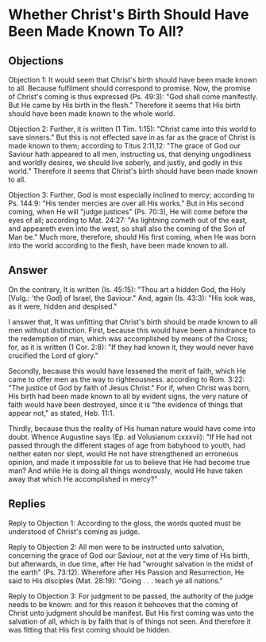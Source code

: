 # Whether Christ's Birth Should Have Been Made Known To All?

## Objections

Objection 1: It would seem that Christ's birth should have been made known to all. Because fulfilment should correspond to promise. Now, the promise of Christ's coming is thus expressed (Ps. 49:3): "God shall come manifestly. But He came by His birth in the flesh." Therefore it seems that His birth should have been made known to the whole world.

Objection 2: Further, it is written (1 Tim. 1:15): "Christ came into this world to save sinners." But this is not effected save in as far as the grace of Christ is made known to them; according to Titus 2:11,12: "The grace of God our Saviour hath appeared to all men, instructing us, that denying ungodliness and worldly desires, we should live soberly, and justly, and godly in this world." Therefore it seems that Christ's birth should have been made known to all.

Objection 3: Further, God is most especially inclined to mercy; according to Ps. 144:9: "His tender mercies are over all His works." But in His second coming, when He will "judge justices" (Ps. 70:3), He will come before the eyes of all; according to Mat. 24:27: "As lightning cometh out of the east, and appeareth even into the west, so shall also the coming of the Son of Man be." Much more, therefore, should His first coming, when He was born into the world according to the flesh, have been made known to all.

## Answer

On the contrary, It is written (Is. 45:15): "Thou art a hidden God, the Holy [Vulg.: 'the God] of Israel, the Saviour." And, again (Is. 43:3): "His look was, as it were, hidden and despised."

I answer that, It was unfitting that Christ's birth should be made known to all men without distinction. First, because this would have been a hindrance to the redemption of man, which was accomplished by means of the Cross; for, as it is written (1 Cor. 2:8): "If they had known it, they would never have crucified the Lord of glory."

Secondly, because this would have lessened the merit of faith, which He came to offer men as the way to righteousness. according to Rom. 3:22: "The justice of God by faith of Jesus Christ." For if, when Christ was born, His birth had been made known to all by evident signs, the very nature of faith would have been destroyed, since it is "the evidence of things that appear not," as stated, Heb. 11:1.

Thirdly, because thus the reality of His human nature would have come into doubt. Whence Augustine says (Ep. ad Volusianum cxxxvii): "If He had not passed through the different stages of age from babyhood to youth, had neither eaten nor slept, would He not have strengthened an erroneous opinion, and made it impossible for us to believe that He had become true man? And while He is doing all things wondrously, would He have taken away that which He accomplished in mercy?"

## Replies

Reply to Objection 1: According to the gloss, the words quoted must be understood of Christ's coming as judge.

Reply to Objection 2: All men were to be instructed unto salvation, concerning the grace of God our Saviour, not at the very time of His birth, but afterwards, in due time, after He had "wrought salvation in the midst of the earth" (Ps. 73:12). Wherefore after His Passion and Resurrection, He said to His disciples (Mat. 28:19): "Going . . . teach ye all nations."

Reply to Objection 3: For judgment to be passed, the authority of the judge needs to be known: and for this reason it behooves that the coming of Christ unto judgment should be manifest. But His first coming was unto the salvation of all, which is by faith that is of things not seen. And therefore it was fitting that His first coming should be hidden.